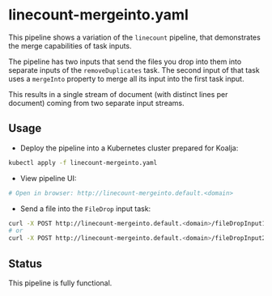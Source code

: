 # linecount-mergeinto.yaml

This pipeline shows a variation of the `linecount` pipeline, that demonstrates
the merge capabilities of task inputs.

The pipeline has two inputs that send the files you drop into them into
separate inputs of the `removeDuplicates` task.
The second input of that task uses a `mergeInto` property to merge
all its input into the first task input.

This results in a single stream of document (with distinct lines per document)
coming from two separate input streams.

## Usage

- Deploy the pipeline into a Kubernetes cluster prepared for Koalja:

```bash
kubectl apply -f linecount-mergeinto.yaml
```

- View pipeline UI:

```bash
# Open in browser: http://linecount-mergeinto.default.<domain>
```

- Send a file into the `FileDrop` input task:

```bash
curl -X POST http://linecount-mergeinto.default.<domain>/fileDropInput1 '@<nameOfFileToSend>'
# or
curl -X POST http://linecount-mergeinto.default.<domain>/fileDropInput2 '@<nameOfFileToSend>'
```

## Status

This pipeline is fully functional.